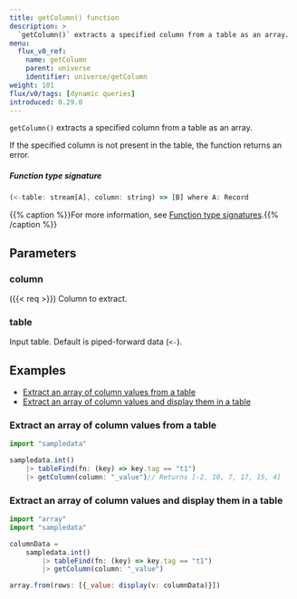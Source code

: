```yaml
---
title: getColumn() function
description: >
  `getColumn()` extracts a specified column from a table as an array.
menu:
  flux_v0_ref:
    name: getColumn
    parent: universe
    identifier: universe/getColumn
weight: 101
flux/v0/tags: [dynamic queries]
introduced: 0.29.0
---
```


<!------------------------------------------------------------------------------

IMPORTANT: This page was generated from comments in the Flux source code. Any
edits made directly to this page will be overwritten the next time the
documentation is generated. 

To make updates to this documentation, update the function comments above the
function definition in the Flux source code:

https://github.com/influxdata/flux/blob/master/stdlib/universe/universe.flux#L2996-L2996

Contributing to Flux: https://github.com/influxdata/flux#contributing
Fluxdoc syntax: https://github.com/influxdata/flux/blob/master/docs/fluxdoc.md

------------------------------------------------------------------------------->

`getColumn()` extracts a specified column from a table as an array.

If the specified column is not present in the table, the function returns an error.

##### Function type signature

```js
(<-table: stream[A], column: string) => [B] where A: Record
```

{{% caption %}}For more information, see [Function type signatures](/flux/v0/function-type-signatures/).{{% /caption %}}

## Parameters

### column
({{< req >}})
Column to extract.



### table

Input table. Default is piped-forward data (`<-`).




## Examples

- [Extract an array of column values from a table](#extract-an-array-of-column-values-from-a-table)
- [Extract an array of column values and display them in a table](#extract-an-array-of-column-values-and-display-them-in-a-table)

### Extract an array of column values from a table

```js
import "sampledata"

sampledata.int()
    |> tableFind(fn: (key) => key.tag == "t1")
    |> getColumn(column: "_value")// Returns [-2, 10, 7, 17, 15, 4]


```


### Extract an array of column values and display them in a table

```js
import "array"
import "sampledata"

columnData =
    sampledata.int()
        |> tableFind(fn: (key) => key.tag == "t1")
        |> getColumn(column: "_value")

array.from(rows: [{_value: display(v: columnData)}])

```

